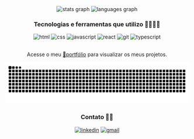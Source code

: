 <section align="center">
  <img src="https://github-readme-stats.vercel.app/api?username=devpedropipa&hide_title=false&hide_rank=false&show_icons=true&include_all_commits=true&count_private=true&disable_animations=false&theme=dracula&locale=en&hide_border=false&order=1" height="170em" alt="stats graph"  />
  <img src="https://github-readme-stats.vercel.app/api/top-langs?username=devpedropipa&locale=en&hide_title=false&layout=compact&card_width=320&langs_count=5&theme=dracula&hide_border=false&order=2" height="170em" alt="languages graph"  />
</section>

<section align="center">
  
  ### Tecnologias e ferramentas que utilizo 👨🏻‍💻🧰
  
  <div>
    <img alt="html" src="https://img.shields.io/badge/HTML5-E34F26?style=for-the-badge&logo=html5&logoColor=white">
    <img alt="css" src="https://img.shields.io/badge/CSS3-1572B6?style=for-the-badge&logo=css3&logoColor=white">
    <img alt="javascript" src="https://img.shields.io/badge/JavaScript-F7DF1E?style=for-the-badge&logo=javascript&logoColor=black">
    <img alt="react" src="https://img.shields.io/badge/React-20232A?style=for-the-badge&logo=react&logoColor=61DAFB">
    <img alt="git" src="https://img.shields.io/badge/GIT-E44C30?style=for-the-badge&logo=git&logoColor=white">
    <img alt="typescript" src="https://img.shields.io/badge/TypeScript-007ACC?style=for-the-badge&logo=typescript&logoColor=white">
  </div>
  <br>
  
  Acesse o meu [🔗portfólio]() para visualizar os meus projetos.
</section>

<section align="center">
  <picture>
    <source media="(prefers-color-scheme: dark)" srcset="https://raw.githubusercontent.com/devpedropipa/devpedropipa/output/github-contribution-grid-snake-dark.svg">
    <source media="(prefers-color-scheme: light)" srcset="https://raw.githubusercontent.com/devpedropipa/devpedropipa/output/github-contribution-grid-snake-dark.svg">
    <img align="center" alt="github contribution grid snake animation" src="https://raw.githubusercontent.com/devpedropipa/devpedropipa/output/github-contribution-grid-snake.svg">
  </picture>
</section>

##

<section align="center">
  
  ### Contato 🤳🏻
  
  <div>
    <a href="https://dev.to/envoy_/150-badges-for-github-pnk#social"><img alt="linkedin" src="https://img.shields.io/badge/LinkedIn-0077B5?style=for-the-badge&logo=linkedin&logoColor=white"></a>
    <a href="https://dev.to/envoy_/150-badges-for-github-pnk#social"><img alt="gmail" src="https://img.shields.io/badge/Gmail-D14836?style=for-the-badge&logo=gmail&logoColor=white"></a>
  </div>
</section>
